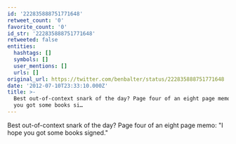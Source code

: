 ```yaml
---
id: '222835888751771648'
retweet_count: '0'
favorite_count: '0'
id_str: '222835888751771648'
retweeted: false
entities:
  hashtags: []
  symbols: []
  user_mentions: []
  urls: []
original_url: https://twitter.com/benbalter/status/222835888751771648
date: '2012-07-10T23:33:10.000Z'
title: >-
  Best out-of-context snark of the day? Page four of an eight page memo: "I hope
  you got some books si…
---
```


Best out-of-context snark of the day? Page four of an eight page memo: "I hope you got some books signed."